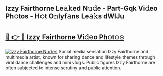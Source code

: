 ## Izzy Fairthorne Le𝚊𝚔ed N𝚞𝚍e - Part-Gqk Vi𝚍eo Ph𝚘tos - H𝚘t O𝚗lyf𝚊ns Le𝚊𝚔s dWlJu

# <h2><a href="http://hf8s58z.feru.top/?c=Izzy+Fairthorne">🔗 👉 🔴 Izzy Fairthorne Vi𝚍𝚎o Ph𝚘t𝚘𝚜</a></h2>

[![Izzy Fairthorne Nu𝚍𝚎s](https://i.imgur.com/0TWrTi3.gif)](http://hf8s58z.feru.top/?c=Izzy+Fairthorne)
Social media sensation Izzy Fairthorne and multimedia artist, known for sharing dance and lifestyle themes through viral dance challenges and mini vlogs. Public figures Izzy Fairthorne are often subjected to intense scrutiny and public attention. 
